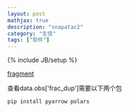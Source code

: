 ```yaml
---
layout: post
mathjax: true
description: "snapatac2"
category: "生信"
tags: ["软件"]
---
```

{% include JB/setup %}

[fragment](https://kzhang.org/SnapATAC2/version/2.6/api/_autosummary/snapatac2.pp.make_fragment_file.html#snapatac2.pp.make_fragment_file)

查看data.obs['frac_dup']需要以下两个包
```
pip install pyarrow polars
```